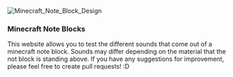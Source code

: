 ![Minecraft_Note_Block_Design](https://github.com/Larry-Larriee/minecraft-note-blocks/assets/98366672/293ebe0f-9b47-4143-8084-b9d2880e3fcc)

### Minecraft Note Blocks

This website allows you to test the different sounds that come out of a minecraft note block. Sounds may differ depending on the material that the not block is standing above. If you have any suggestions for improvement, please feel free to create pull requests! :D
